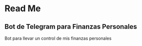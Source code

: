 # Read Me

## Bot de Telegram para Finanzas Personales

Bot para llevar un control de mis finanzas personales